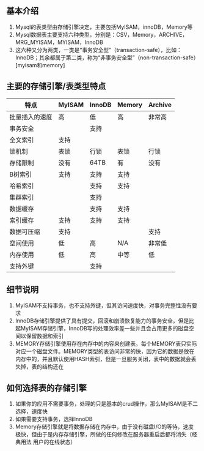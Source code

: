 ## 基本介绍

1. Mysql的表类型由存储引擎决定，主要包括MyISAM，innoDB，Memory等
2. Mysql数据表主要支持六种类型，分别是：CSV，Memory，ARCHIVE，MRG_MYISAM，MYISAM，InnoDB
3. 这六种又分为两类，一类是“事务安全型”（transaction-safe），比如：InnoDB；其余都属于第二类，称为“非事务安全型”（non-transaction-safe）[myisam和memory]

## 主要的存储引擎/表类型特点

|特点|MyISAM|InnoDB|Memory|Archive|
|--|--|--|--|--|
|批量插入的速度|高|低|高|非常高|
|事务安全||支持|||
|全文索引|支持||||
|锁机制|表锁|行锁|表锁|行锁|
|存储限制|没有|64TB|有|没有|
|B树索引|支持|支持|支持||
|哈希索引||支持|支持||
|集群索引||支持|||
|数据缓存||支持|支持||
|索引缓存|支持|支持|支持||
|数据可压缩|支持|||支持|
|空间使用|低|高|N/A|非常低|
|内存使用|低|高|中等|低|
|支持外键||支持|||

## 细节说明

1. MyISAM不支持事务，也不支持外键，但其访问速度快，对事务完整性没有要求
2. InnoDB存储引擎提供了具有提交，回滚和崩溃恢复能力的事务安全，但是比起MyISAM存储引擎，InnoDB写的处理效率差一些并且会占用更多的磁盘空间以保留数据和索引
3. MEMORY存储引擎使用存在内存中的内容来创建表。每个MEMORY表只实际对应一个磁盘文件。MEMORY类型的表访问非常的快，因为它的数据是放在内存中的，并且默认使用HASH索引，但是一旦服务关闭，表中的数据就会丢失掉，表的结构还在

## 如何选择表的存储引擎

1. 如果你的应用不需要事务，处理的只是基本的crud操作，那么MyISAM是不二选择，速度快
2. 如果需要支持事务，选择InnoDB
3. Memory存储引擎就是将数据存储在内存中，由于没有磁盘I/O的等待，速度极快，但由于是内存存储引擎，所做的任何修改在服务器重启后都将消失（经典用法 用户的在线状态）
